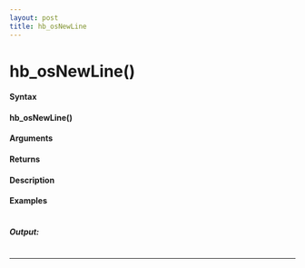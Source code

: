 ```yaml
---
layout: post
title: hb_osNewLine
---
```


# hb_osNewLine()


#### Syntax

#### hb_osNewLine()

#### Arguments

#### Returns

#### Description

#### Examples

```

```

##### Output:

```

```

---